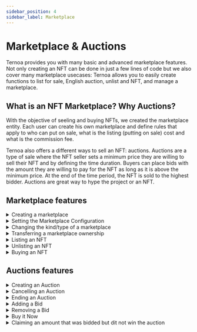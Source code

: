 ```yaml
---
sidebar_position: 4
sidebar_label: Marketplace
---
```


# Marketplace & Auctions

Ternoa provides you with many basic and advanced marketplace features. Not only creating an NFT can be done in just a few lines of code but we also cover many marketplace usecases: Ternoa allows you to easily create functions to list for sale, English auction, unlist and NFT, and manage a marketplace.

## What is an NFT Marketplace? Why Auctions?

With the objective of seeling and buying NFTs, we created the marketplace entity. Each user can create his own marketplace and define rules that apply to who can put on sale, what is the listing (putting on sale) cost and what is the commission fee.

Ternoa also offers a different ways to sell an NFT: auctions. Auctions are a type of sale where the NFT seller sets a minimum price they are willing to sell their NFT and by defining the time duration. Buyers can place bids with the amount they are willing to pay for the NFT as long as it is above the minimum price. At the end of the time period, the NFT is sold to the highest bidder. Auctions are great way to hype the project or an NFT.

## Marketplace features

<details className="toggle">
    <summary>Creating a marketplace</summary>
    <div>Create a Marketplace on the chain.</div>
</details>

<details className="toggle">
    <summary>Setting the Marketplace Configuration</summary>
    <div>Set or Remove the marketplace parameters configuration : 
        <ul>
            <li>Commission fee</li>
            <li>Listing fee</li>
            <li>Accounts list</li>
            <li>offchain data</li>
            <li>Collection list</li>
        </ul>
    </div>
     <a to="/for-developers/guides/marketplace/manage-marketplace" className='button purpleBtn noUnderline my2'>
        View code
    </a>
</details>

<details className="toggle">
  <summary>Changing the kind/type of a marketplace</summary>
  <div>Set the new marketplace kind on the chain.</div>
</details>

<details className="toggle">
  <summary> Transferring a marketplace ownership</summary>
  <div>Set the new marketplace owner on the chain.</div>
</details>

<details className="toggle">
  <summary>Listing an NFT</summary>
  <div>List an NFT on a marketplace.</div>
  <a to="/for-developers/guides/marketplace/sale-NFT#list-for-sale-an-nft-on-a-marketplace-using-ternoa-js" className='button purpleBtn noUnderline my2'>
      View code
  </a>
</details>

<details className="toggle">
  <summary>Unlisting an NFT</summary>
  <div>Unlist an NFT from a marketplace.</div>
  <a to="/for-developers/guides/marketplace/sale-NFT#unlist-an-nft-on-a-marketplace-using-ternoa-js" className='button purpleBtn noUnderline my2'>
      View code
  </a>
</details>

<details className="toggle">
  <summary>Buying an NFT</summary>
  <div>Buy an NFT on a marketplace.</div>
  <a to="/for-developers/guides/marketplace/buy-NFT" className='button purpleBtn noUnderline my2'>
      View code
  </a>
</details>

## Auctions features

<details className="toggle">
    <summary>Creating an Auction</summary>
    <div>Create an auction for an NFT.</div>
    <a to="/for-developers/guides/marketplace/auction/create-auction" className='button purpleBtn noUnderline my2'>
        View code
    </a>
</details>

<details className="toggle">
    <summary>Cancelling an Auction</summary>
    <div>Cancel an auction for an NFT.</div>
    <a to="/for-developers/guides/marketplace/auction/manage-auction#cancel-an-auction-on-a-marketplace-using-ternoa-js" className='button purpleBtn noUnderline my2'>
        View code
    </a>
</details>

<details className="toggle">
  <summary>Ending an Auction</summary>
  <div>End an auction for an NFT</div>
  <a to="/for-developers/guides/marketplace/auction/manage-auction#end-an-auction-on-a-marketplace-using-ternoa-js" className='button purpleBtn noUnderline my2'>
        View code
    </a>
</details>

<details className="toggle">
  <summary>Adding a Bid</summary>
  <div>The bidder adds a new bid offer.</div>
  <a to="/for-developers/guides/marketplace/auction/bid#bid-on-an-auction-using-ternoa-js" className='button purpleBtn noUnderline my2'>
    View code
  </a>
</details>

<details className="toggle">
  <summary>Removing a Bid</summary>
  <div>The bidder removes his bid offer.</div>
  <a to="/for-developers/guides/marketplace/auction/bid#remove-a-bid-using-ternoa-js" className='button purpleBtn noUnderline my2'>
      View code
  </a>
</details>

<details className="toggle">
  <summary>Buy it Now</summary>
  <div>The NFT can be directly buy if a buyItPrice was defined and the auction has not started yet.</div>
  <a to="/for-developers/guides/marketplace/auction/buy-it-now" className='button purpleBtn noUnderline my2'>
    View code
  </a>
</details>

<details className="toggle">
  <summary>Claiming an amount that was bidded but dit not win the auction</summary>
  <div>Bidders that did not win the auction have to claim back their bids balance after an auction ends.</div>
</details>
